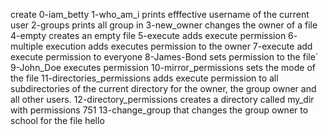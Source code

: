 create 0-iam_betty
1-who_am_i prints efffective username of the current user
2-groups prints all group in
3-new_owner changes the owner of a file
4-empty creates an empty file
5-execute adds execute permission
6- multiple execution adds executes permission to the owner
7-execute add execute permission to everyone
8-James-Bond sets permission to the file`
9-John_Doe executes permission
10-mirror_permissions sets the mode of the file
11-directories_permissions adds execute permission to all subdirectories of the current directory for the owner, the group owner and all other users.
12-directory_permissions creates a directory called my_dir with permissions 751
13-change_group  that changes the group owner to school for the file hello
